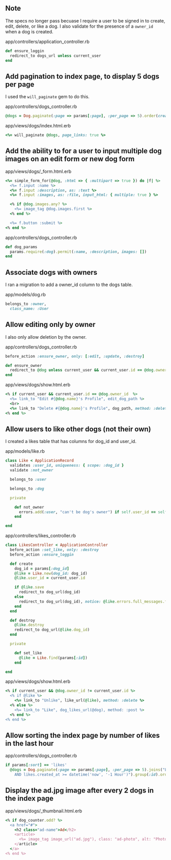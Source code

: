 ## Note

The specs no longer pass becuase I require a user to be signed in to create, edit, delete, or like a dog. I also validate for the presence of a `owner_id` when a dog is created.

app/controllers/application_controller.rb
```ruby
def ensure_loggin
  redirect_to dogs_url unless current_user
end
```

## Add pagination to index page, to display 5 dogs per page

I used the `will_paginate` gem to do this.

app/controllers/dogs_controller.rb
```ruby
@dogs = Dog.paginate(:page => params[:page], :per_page => 5).order(created_at: :asc)
```

app/views/dogs/index.html.erb
```ruby
<%= will_paginate @dogs, page_links: true %>
```

## Add the ability to for a user to input multiple dog images on an edit form or new dog form

app/views/dogs/_form.html.erb
```ruby
<%= simple_form_for(@dog, :html => { :multipart => true }) do |f| %>
  <%= f.input :name %>
  <%= f.input :description, as: :text %>
  <%= f.input :images, as: :file, input_html: { multiple: true } %>

  <% if @dog.images.any? %>
    <%= image_tag @dog.images.first %>
  <% end %>

  <%= f.button :submit %>
<% end %>
```

app/controllers/dogs_controller.rb
```ruby
def dog_params
  params.require(:dog).permit(:name, :description, images: [])
end
```

## Associate dogs with owners

I ran a migration to add a owner_id column to the dogs table.

app/models/dog.rb
```ruby
belongs_to :owner,
  class_name: :User
```

## Allow editing only by owner

I also only allow deletion by the owner.

app/controllers/dogs_controller.rb
```ruby
before_action :ensure_owner, only: [:edit, :update, :destroy]

def ensure_owner
  redirect_to @dog unless current_user && current_user.id == @dog.owner_id
end
```

app/views/dogs/show.html.erb
```ruby
<% if current_user && current_user.id == @dog.owner_id  %>
  <%= link_to "Edit #{@dog.name}'s Profile", edit_dog_path %>
  <br>
  <%= link_to "Delete #{@dog.name}'s Profile", dog_path, method: :delete, data: { confirm: 'Are you sure?' } %>
<% end %>
```

## Allow users to like other dogs (not their own)

I created a likes table that has columns for dog_id and user_id.

app/models/like.rb
```ruby
class Like < ApplicationRecord
  validates :user_id, uniqueness: { scope: :dog_id }
  validate :not_owner

  belongs_to :user

  belongs_to :dog

  private

    def not_owner
      errors.add(:user, "can't be dog's owner") if self.user_id == self.dog.owner_id
    end

end
```

app/controllers/likes_controller.rb
```ruby
class LikesController < ApplicationController
  before_action :set_like, only: :destroy
  before_action :ensure_loggin

  def create
    dog_id = params[:dog_id]
    @like = Like.new(dog_id: dog_id)
    @like.user_id = current_user.id

    if @like.save
      redirect_to dog_url(dog_id)
    else
      redirect_to dog_url(dog_id), notice: @like.errors.full_messages.first
    end
  end

  def destroy
    @like.destroy
    redirect_to dog_url(@like.dog_id)
  end

  private

    def set_like
      @like = Like.find(params[:id])
    end

end
```

app/views/dogs/show.html.erb
```ruby
<% if current_user && @dog.owner_id != current_user.id %>
  <% if @like %>
    <%= link_to "Unlike", like_url(@like), method: :delete %>
  <% else %>
    <%= link_to "Like", dog_likes_url(@dog), method: :post %>
  <% end %>
<% end %>
```

## Allow sorting the index page by number of likes in the last hour

app/controllers/dogs_controller.rb
```ruby
if params[:sort] == 'likes'
  @dogs = Dog.paginate(:page => params[:page], :per_page => 5).joins("LEFT OUTER JOIN likes ON likes.dog_id = dogs.id 
    AND likes.created_at >= datetime('now', '-1 Hour')").group(:id).order('COUNT(likes.id) DESC')
```

## Display the ad.jpg image after every 2 dogs in the index page

app/views/dogs/_thumbnail.html.erb
```ruby
<% if dog_counter.odd? %>
  <a href="#">
    <h2 class="ad-name">Ad</h2>
    <article>
      <%= image_tag image_url("ad.jpg"), class: "ad-photo", alt: "Photo of ad" %>
    </article>
  </a>
<% end %>
```
